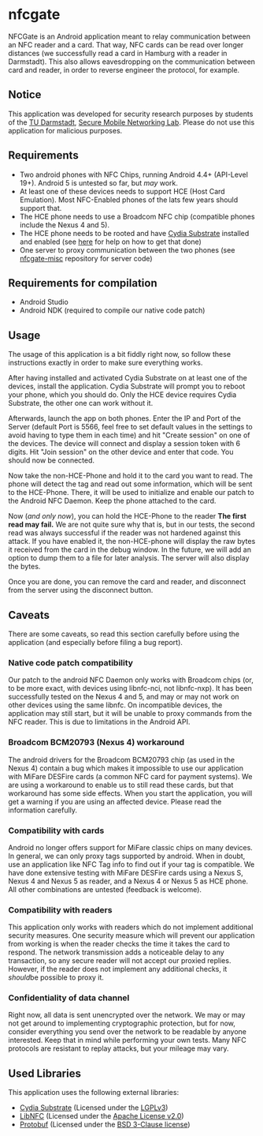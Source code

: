 nfcgate
=======

NFCGate is an Android application meant to relay communication between an NFC reader and a card. That way, NFC cards can be read over longer distances (we successfully read a card in Hamburg with a reader in Darmstadt). This also allows eavesdropping on the communication between card and reader, in order to reverse engineer the protocol, for example.

## Notice
This application was developed for security research purposes by students of the [TU Darmstadt](https://www.tu-darmstadt.de/), [Secure Mobile Networking Lab](https://www.seemoo.tu-darmstadt.de/). Please do not use this application for malicious purposes.

## Requirements
- Two android phones with NFC Chips, running Android 4.4+ (API-Level 19+). Android 5 is untested so far, but *may* work.
- At least one of these devices needs to support HCE (Host Card Emulation). Most NFC-Enabled phones of the lats few years should support that.
- The HCE phone needs to use a Broadcom NFC chip (compatible phones include the Nexus 4 and 5).
- The HCE phone needs to be rooted and have [Cydia Substrate](http://www.cydiasubstrate.com/) installed and enabled (see [here](https://github.com/malexmave/nfcgate/wiki/Cydia-Substrate) for help on how to get that done)
- One server to proxy communication between the two phones (see [nfcgate-misc](https://github.com/malexmave/nfcgate-misc) repository for server code)

## Requirements for compilation
- Android Studio
- Android NDK (required to compile our native code patch)

## Usage
The usage of this application is a bit fiddly right now, so follow these instructions exactly in order to make sure everything works.

After having installed and activated Cydia Substrate on at least one of the devices, install the application. Cydia Substrate will prompt you to reboot your phone, which you should do. Only the HCE device requires Cydia Substrate, the other one can work without it.

Afterwards, launch the app on both phones. Enter the IP and Port of the Server (default Port is 5566, feel free to set default values in the settings to avoid having to type them in each time) and hit "Create session" on one of the devices. The device will connect and display a session token with 6 digits. Hit "Join session" on the other device and enter that code. You should now be connected.

Now take the non-HCE-Phone and hold it to the card you want to read. The phone will detect the tag and read out some information, which will be sent to the HCE-Phone. There, it will be used to initialize and enable our patch to the Android NFC Daemon. Keep the phone attached to the card.

Now (*and only now*), you can hold the HCE-Phone to the reader **The first read may fail.** We are not quite sure why that is, but in our tests, the second read was always successful if the reader was not hardened against this attack. If you have enabled it, the non-HCE-phone will display the raw bytes it received from the card in the debug window. In the future, we will add an option to dump them to a file for later analysis. The server will also display the bytes.

Once you are done, you can remove the card and reader, and disconnect from the server using the disconnect button.

## Caveats
There are some caveats, so read this section carefully before using the application (and especially before filing a bug report).

### Native code patch compatibility
Our patch to the android NFC Daemon only works with Broadcom chips (or, to be more exact, with devices using libnfc-nci, not libnfc-nxp). It has been successfully tested on the Nexus 4 and 5, and may or may not work on other devices using the same libnfc. On incompatible devices, the application may still start, but it will be unable to proxy commands from the NFC reader. This is due to limitations in the Android API.

### Broadcom BCM20793 (Nexus 4) workaround
The android drivers for the Broadcom BCM20793 chip (as used in the Nexus 4) contain a bug which makes it impossible to use our application with MiFare DESFire cards (a common NFC card for payment systems). We are using a workaround to enable us to still read these cards, but that workaround has some side effects. When you start the application, you will get a warning if you are using an affected device. Please read the information carefully.

### Compatibility with cards
Android no longer offers support for MiFare classic chips on many devices. In general, we can only proxy tags supported by android. When in doubt, use an application like NFC Tag info to find out if your tag is compatible. We have done extensive testing with MiFare DESFire cards using a Nexus S, Nexus 4 and Nexus 5 as reader, and a Nexus 4 or Nexus 5 as HCE phone. All other combinations are untested (feedback is welcome).

### Compatibility with readers
This application only works with readers which do not implement additional security measures. One security measure which will prevent our application from working is when the reader checks the time it takes the card to respond. The network transmission adds a noticeable delay to any transaction, so any secure reader will not accept our proxied replies. However, if the reader does not implement any additional checks, it *should*be possible to proxy it.

### Confidentiality of data channel
Right now, all data is sent unencrypted over the network. We may or may not get around to implementing cryptographic protection, but for now, consider everything you send over the network to be readable by anyone interested. Keep that in mind while performing your own tests. Many NFC protocols are resistant to replay attacks, but your mileage may vary.

## Used Libraries
This application uses the following external libraries:
- [Cydia Substrate](http://www.cydiasubstrate.com/) (Licensed under the [LGPLv3](https://www.gnu.org/licenses/lgpl.html))
- [LibNFC](https://android.googlesource.com/platform/external/libnfc-nci/) (Licensed under the [Apache License v2.0](http://opensource.org/licenses/Apache-2.0))
- [Protobuf](https://code.google.com/p/protobuf/) (Licensed under the [BSD 3-Clause license](http://opensource.org/licenses/BSD-3-Clause))